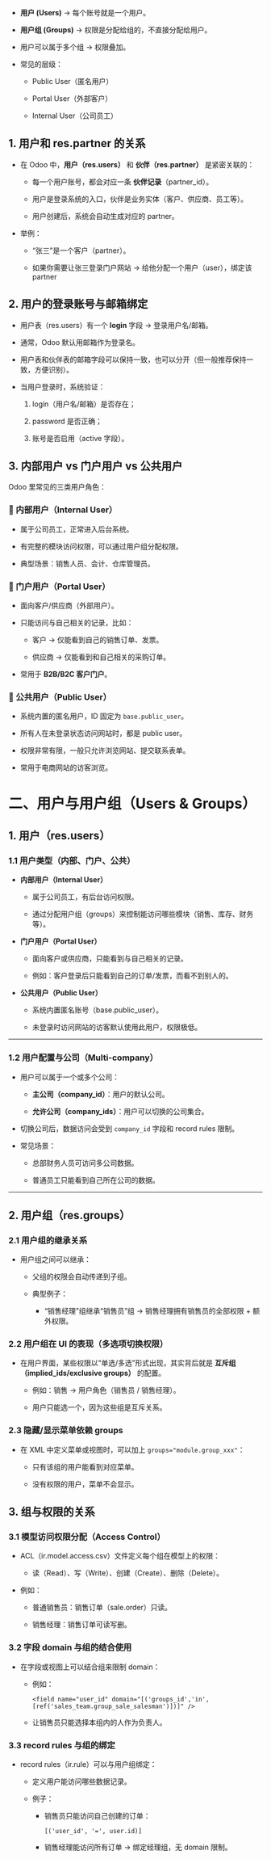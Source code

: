 
- **用户 (Users)** → 每个账号就是一个用户。
    
- **用户组 (Groups)** → 权限是分配给组的，不直接分配给用户。
    
- 用户可以属于多个组 → 权限叠加。
    
- 常见的层级：
    
    - Public User（匿名用户）
        
    - Portal User（外部客户）
        
    - Internal User（公司员工）


## 1. 用户和 res.partner 的关系

- 在 Odoo 中，**用户（res.users）** 和 **伙伴（res.partner）** 是紧密关联的：
    
    - 每一个用户账号，都会对应一条 **伙伴记录**（partner_id）。
        
    - 用户是登录系统的入口，伙伴是业务实体（客户、供应商、员工等）。
        
    - 用户创建后，系统会自动生成对应的 partner。
        
- 举例：
    
    - “张三”是一个客户（partner）。
        
    - 如果你需要让张三登录门户网站 → 给他分配一个用户（user），绑定该 partner



## 2. 用户的登录账号与邮箱绑定

- 用户表（res.users）有一个 **login** 字段 → 登录用户名/邮箱。
    
- 通常，Odoo 默认用邮箱作为登录名。
    
- 用户表和伙伴表的邮箱字段可以保持一致，也可以分开（但一般推荐保持一致，方便识别）。
    
- 当用户登录时，系统验证：
    
    1. login（用户名/邮箱）是否存在；
        
    2. password 是否正确；
        
    3. 账号是否启用（active 字段）。


## 3. 内部用户 vs 门户用户 vs 公共用户

Odoo 里常见的三类用户角色：

### 🔹 内部用户（Internal User）

- 属于公司员工，正常进入后台系统。
    
- 有完整的模块访问权限，可以通过用户组分配权限。
    
- 典型场景：销售人员、会计、仓库管理员。
    

### 🔹 门户用户（Portal User）

- 面向客户/供应商（外部用户）。
    
- 只能访问与自己相关的记录，比如：
    
    - 客户 → 仅能看到自己的销售订单、发票。
        
    - 供应商 → 仅能看到和自己相关的采购订单。
        
- 常用于 **B2B/B2C 客户门户**。
    

### 🔹 公共用户（Public User）

- 系统内置的匿名用户，ID 固定为 `base.public_user`。
    
- 所有人在未登录状态访问网站时，都是 public user。
    
- 权限非常有限，一般只允许浏览网站、提交联系表单。
    
- 常用于电商网站的访客浏览。



# 二、用户与用户组（Users & Groups）

## 1. 用户（res.users）

### 1.1 用户类型（内部、门户、公共）

- **内部用户（Internal User）**
    
    - 属于公司员工，有后台访问权限。
        
    - 通过分配用户组（groups）来控制能访问哪些模块（销售、库存、财务等）。
        
- **门户用户（Portal User）**
    
    - 面向客户或供应商，只能看到与自己相关的记录。
        
    - 例如：客户登录后只能看到自己的订单/发票，而看不到别人的。
        
- **公共用户（Public User）**
    
    - 系统内置匿名账号（base.public_user）。
        
    - 未登录时访问网站的访客默认使用此用户，权限极低。
        

---

### 1.2 用户配置与公司（Multi-company）

- 用户可以属于一个或多个公司：
    
    - **主公司（company_id）**：用户的默认公司。
        
    - **允许公司（company_ids）**：用户可以切换的公司集合。
        
- 切换公司后，数据访问会受到 `company_id` 字段和 record rules 限制。
    
- 常见场景：
    
    - 总部财务人员可访问多公司数据。
        
    - 普通员工只能看到自己所在公司的数据。
        

---

## 2. 用户组（res.groups）

### 2.1 用户组的继承关系

- 用户组之间可以继承：
    
    - 父组的权限会自动传递到子组。
        
    - 典型例子：
        
        - “销售经理”组继承“销售员”组 → 销售经理拥有销售员的全部权限 + 额外权限。
            

### 2.2 用户组在 UI 的表现（多选项切换权限）

- 在用户界面，某些权限以“单选/多选”形式出现，其实背后就是 **互斥组（implied_ids/exclusive groups）** 的配置。
    
    - 例如：销售 → 用户角色（销售员 / 销售经理）。
        
    - 用户只能选一个，因为这些组是互斥关系。
        

### 2.3 隐藏/显示菜单依赖 groups

- 在 XML 中定义菜单或视图时，可以加上 `groups="module.group_xxx"`：
    
    - 只有该组的用户能看到对应菜单。
        
    - 没有权限的用户，菜单不会显示。



## 3. 组与权限的关系

### 3.1 模型访问权限分配（Access Control）

- ACL（ir.model.access.csv）文件定义每个组在模型上的权限：
    
    - 读（Read）、写（Write）、创建（Create）、删除（Delete）。
        
- 例如：
    
    - 普通销售员：销售订单（sale.order）只读。
        
    - 销售经理：销售订单可读写删。
        

### 3.2 字段 domain 与组的结合使用

- 在字段或视图上可以结合组来限制 domain：
    
    - 例如：
        
        `<field name="user_id" domain="[('groups_id','in',[ref('sales_team.group_sale_salesman')])]" />`
        
    - 让销售员只能选择本组内的人作为负责人。
        

### 3.3 record rules 与组的绑定

- record rules（ir.rule）可以与用户组绑定：
    
    - 定义用户能访问哪些数据记录。
        
    - 例子：
        
        - 销售员只能访问自己创建的订单：
            
            `[('user_id', '=', user.id)]`
            
        - 销售经理能访问所有订单 → 绑定经理组，无 domain 限制。